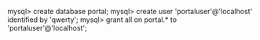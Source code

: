 mysql> create database portal;
mysql> create user 'portaluser'@'localhost' identified by 'qwerty';
mysql> grant all on portal.* to 'portaluser'@'localhost';